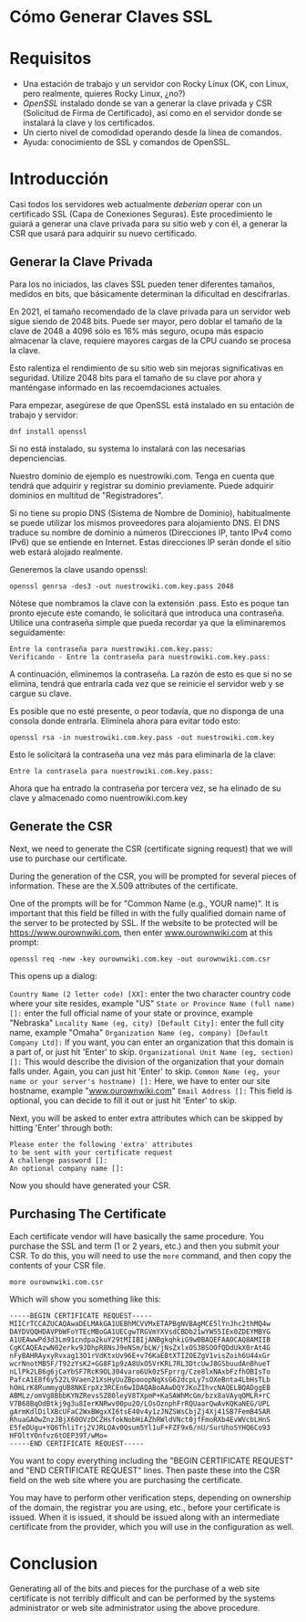 # Cómo Generar Claves SSL

# Requisitos

* Una estación de trabajo y un servidor con Rocky Linux (OK, con Linux, pero realmente, quieres Rocky Linux, ¿no?)
* _OpenSSL_ instalado donde se van a generar la clave privada y CSR (Solicitud de Firma de Certificado), así como en el servidor donde se instalará la clave y los certificados.
* Un cierto nivel de comodidad operando desde la línea de comandos.
* Ayuda: conocimiento de SSL y comandos de OpenSSL.


# Introducción

Casi todos los servidores web actualmente _deberían_ operar con un certificado SSL (Capa de Conexiones Seguras). Este procedimiento le guiará a generar una clave privada para su sitio web y con él, a generar la CSR que usará para adquirir su nuevo certificado.

## Generar la Clave Privada

Para los no iniciados, las claves SSL pueden tener diferentes tamaños, medidos en bits, que básicamente determinan la dificultad en descifrarlas.

En 2021, el tamaño recomendado de la clave privada para un servidor web sigue siendo de 2048 bits. Puede ser mayor, pero doblar el tamaño de la clave de 2048 a 4096 sólo es 16% más seguro, ocupa más espacio almacenar la clave, requiere mayores cargas de la CPU cuando se procesa la clave.

Esto ralentiza el rendimiento de su sitio web sin mejoras significativas en seguridad. Utilize 2048 bits para el tamaño de su clave por ahora y manténgase informado en las recoemdaciones actuales.

Para empezar, asegúrese de que OpenSSL está instalado en su entación de trabajo y servidor:

`dnf install openssl`

Si no está instalado, su systema lo instalará con las necesarias depenciencias.

Nuestro dominio de ejemplo es nuestrowiki.com. Tenga en cuenta que tendrá que adquirir y registrar su dominio previamente. Puede adquirir dominios en multitud de "Registradores".

Si no tiene su propio DNS (Sistema de Nombre de Dominio), habitualmente se puede utilizar los mismos proveedores para alojamiento DNS. El DNS traduce su nombre de dominio a números (Direcciones IP, tanto IPv4 como IPv6) que se entiende en Internet. Estas direcciones IP serán donde el sitio web estará alojado realmente.

Generemos la clave usando openssl:

`openssl genrsa -des3 -out nuestrowiki.com.key.pass 2048`

Nótese que nombramos la clave con la extensión .pass. Esto es poque tan pronto ejecute este comando, le solicitará que introduca una contraseña. Utilice una contraseña simple que pueda recordar ya que la eliminaremos seguidamente:

```
Entre la contraseña para nuestrowiki.com.key.pass:
Verificando - Entre la contraseña para nuestrowiki.com.key.pass:
```

A continuación, eliminemos la contraseña. La razón de esto es que si no se elimina, tendrá que entrarla cada vez que se reinicie el servidor web y se cargue su clave.

Es posible que no esté presente, o peor todavía, que no disponga de una consola donde entrarla. Elimínela ahora para evitar todo esto:

`openssl rsa -in nuestrowiki.com.key.pass -out nuestrowiki.com.key`

Esto le solicitará la contraseña una vez más para eliminarla de la clave:

`Entre la contrasela para nuestrowiki.com.key.pass:`

Ahora que ha entrado la contraseña por tercera vez, se ha elinado de su clave y almacenado como nuentrowiki.com.key

## Generate the CSR

Next, we need to generate the CSR (certificate signing request) that we will use to purchase our certificate. 

During the generation of the CSR, you will be prompted for several pieces of information. These are the X.509 attributes of the certificate. 

One of the prompts will be for "Common Name (e.g., YOUR name)". It is important that this field be filled in with the fully qualified domain name of the server to be protected by SSL. If the website to be protected will be https://www.ourownwiki.com, then enter www.ourownwiki.com at this prompt:

`openssl req -new -key ourownwiki.com.key -out ourownwiki.com.csr`

This opens up a dialog:

`Country Name (2 letter code) [XX]:` enter the two character country code where your site resides, example "US"
`State or Province Name (full name) []:` enter the full official name of your state or province, example "Nebraska"
`Locality Name (eg, city) [Default City]:` enter the full city name, example "Omaha"
`Organization Name (eg, company) [Default Company Ltd]:` If you want, you can enter an organization that this domain is a part of, or just hit 'Enter' to skip.
`Organizational Unit Name (eg, section) []:` This would describe the division of the organization that your domain falls under. Again, you can just hit 'Enter' to skip.
`Common Name (eg, your name or your server's hostname) []:` Here, we have to enter our site hostname, example "www.ourownwiki.com"
`Email Address []:` This field is optional, you can decide to fill it out or just hit 'Enter' to skip.

Next, you will be asked to enter extra attributes which can be skipped by hitting 'Enter' through both:

```
Please enter the following 'extra' attributes
to be sent with your certificate request
A challenge password []:
An optional company name []:
```

Now you should have generated your CSR. 

## Purchasing The Certificate

Each certificate vendor will have basically the same procedure. You purchase the SSL and term (1 or 2 years, etc.) and then you submit your CSR. To do this, you will need to use the `more` command, and then copy the contents of your CSR file. 

`more ourownwiki.com.csr`

Which will show you something like this:

```
-----BEGIN CERTIFICATE REQUEST-----
MIICrTCCAZUCAQAwaDELMAkGA1UEBhMCVVMxETAPBgNVBAgMCE5lYnJhc2thMQ4w
DAYDVQQHDAVPbWFoYTEcMBoGA1UECgwTRGVmYXVsdCBDb21wYW55IEx0ZDEYMBYG
A1UEAwwPd3d3Lm91cndpa2kuY29tMIIBIjANBgkqhkiG9w0BAQEFAAOCAQ8AMIIB
CgKCAQEAzwN02erkv9JDhpR8NsJ9eNSm/bLW/jNsZxlxOS3BSOOfQDdUkX0rAt4G
nFyBAHRAyxyRvxag13O1rVdKtxUv96E+v76KaEBtXTIZOEZgV1visZoih6U44xGr
wcrNnotMB5F/T92zYsK2+GG8F1p9zA8UxO5VrKRL7RL3DtcUwJ8GSbuudAnBhueT
nLlPk2LB6g6jCaYbSF7RcK9OL304varo6Uk0zSFprrg/Cze8lxNAxbFzfhOBIsTo
PafcA1E8f6y522L9Vaen21XsHyUuZBpooopNqXsG62dcpLy7sOXeBnta4LbHsTLb
hOmLrK8RummygUB8NKErpXz3RCEn6wIDAQABoAAwDQYJKoZIhvcNAQELBQADggEB
ABMLz/omVg8BbbKYNZRevsSZ80leyV8TXpmP+KaSAWhMcGm/bzx8aVAyqOMLR+rC
V7B68BqOdBtkj9g3u8IerKNRwv00pu2O/LOsOznphFrRQUaarQwAvKQKaNEG/UPL
gArmKdlDilXBcUFaC2WxBWgxXI6tsE40v4y1zJNZSWsCbjZj4Xj41SB7FemB4SAR
RhuaGAOwZnzJBjX60OVzDCZHsfokNobHiAZhRWldVNct0jfFmoRXb4EvWVcbLHnS
E5feDUgu+YQ6ThliTrj2VJRLOAv0Qsum5Yl1uF+FZF9x6/nU/SurUhoSYHQ6Co93
HFOltYOnfvz6tOEP39T/wMo=
-----END CERTIFICATE REQUEST-----
```

You want to copy everything including the "BEGIN CERTIFICATE REQUEST" and "END CERTIFICATE REQUEST" lines. Then paste these into the CSR field on the web site where you are purchasing the certificate. 

You may have to perform other verification steps, depending on ownership of the domain, the registrar you are using, etc., before your certificate is issued. When it is issued, it should be issued along with an intermediate certificate from the provider, which you will use in the configuration as well.

# Conclusion

Generating all of the bits and pieces for the purchase of a web site certificate is not terribly difficult and can be performed by the systems administrator or web site administrator using the above procedure.


